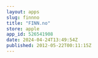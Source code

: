 ```yaml
---
layout: apps
slug: finnno
title: "FINN.no"
store: apple
app_id: 526541908
date: 2024-04-24T13:49:54Z
published: 2012-05-22T00:11:15Z
---
```

